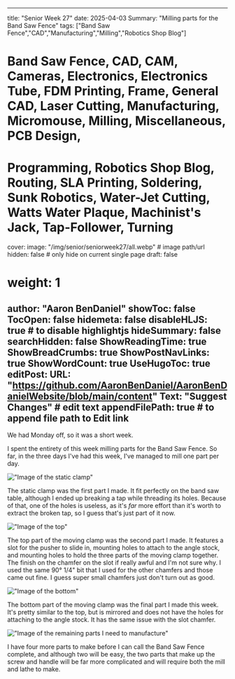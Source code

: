 
---
title: "Senior Week 27"
date: 2025-04-03
Summary: "Milling parts for the Band Saw Fence"
tags: ["Band Saw Fence","CAD","Manufacturing","Milling","Robotics Shop Blog"]
# Band Saw Fence, CAD, CAM, Cameras, Electronics, Electronics Tube, FDM Printing, Frame, General CAD, Laser Cutting, Manufacturing, Micromouse, Milling, Miscellaneous, PCB Design,
# Programming, Robotics Shop Blog, Routing, SLA Printing, Soldering, Sunk Robotics, Water-Jet Cutting, Watts Water Plaque, Machinist's Jack, Tap-Follower, Turning
cover:
    image: "/img/senior/seniorweek27/all.webp" # image path/url
    hidden: false # only hide on current single page
draft: false

# weight: 1
author: "Aaron BenDaniel"
showToc: false
TocOpen: false
hidemeta: false
disableHLJS: true # to disable highlightjs
hideSummary: false
searchHidden: false
ShowReadingTime: true
ShowBreadCrumbs: true
ShowPostNavLinks: true
ShowWordCount: true
UseHugoToc: true
editPost:
    URL: "https://github.com/AaronBenDaniel/AaronBenDanielWebsite/blob/main/content"
    Text: "Suggest Changes" # edit text
    appendFilePath: true # to append file path to Edit link
---

We had Monday off, so it was a short week.

I spent the entirety of this week milling parts for the Band Saw Fence. So far, in the three days I've had this week, I've managed to mill one part per day.

!["Image of the static clamp"](/img/senior/seniorweek27/static.webp)

The static clamp was the first part I made. It fit perfectly on the band saw table, although I ended up breaking a tap while threading its holes. Because of that, one of the holes is useless, as it's *far* more effort than it's worth to extract the broken tap, so I guess that's just part of it now.

!["Image of the top"](/img/senior/seniorweek27/top.webp)

The top part of the moving clamp was the second part I made. It features a slot for the pusher to slide in, mounting holes to attach to the angle stock, and mounting holes to hold the three parts of the moving clamp together. The finish on the chamfer on the slot if really awful and I'm not sure why. I used the same 90° 1/4" bit that I used for the other chamfers and those came out fine. I guess super small chamfers just don't turn out as good.

!["Image of the bottom"](/img/senior/seniorweek27/bottom.webp)

The bottom part of the moving clamp was the final part I made this week. It's pretty similar to the top, but is mirrored and does not have the holes for attaching to the angle stock. It has the same issue with the slot chamfer.

!["Image of the remaining parts I need to manufacture"](/img/senior/seniorweek27/remaining.webp)

I have four more parts to make before I can call the Band Saw Fence complete, and although two will be easy, the two parts that make up the screw and handle will be far more complicated and will require both the mill and lathe to make.